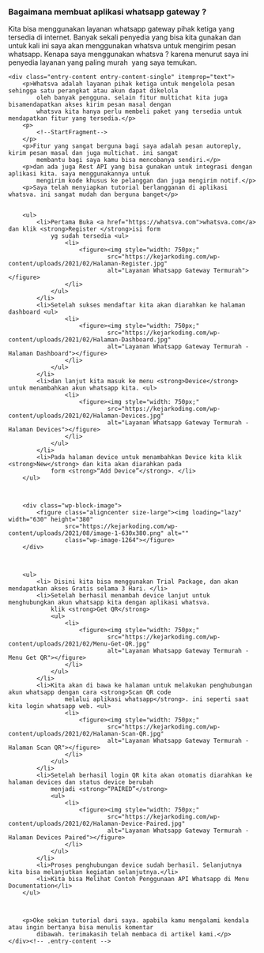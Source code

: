 <!-- wp:heading {"level":3} -->
<h3>Bagaimana membuat aplikasi whatsapp gateway ?</h3>
<!-- /wp:heading -->



<!-- wp:paragraph -->
<p>Kita bisa menggunakan layanan whatsapp gateway pihak ketiga yang tersedia di internet. Banyak sekali penyedia yang
    bisa kita gunakan dan untuk kali ini saya akan menggunakan whatsva untuk mengirim pesan whatsapp. Kenapa saya
    menggunakan whatsva ? karena menurut saya ini penyedia layanan yang paling murah&nbsp; yang saya temukan.</p>
<!-- /wp:paragraph -->

<div class="gmr-box-content gmr-single">



    <div class="entry-content entry-content-single" itemprop="text">
        <p>Whatsva adalah layanan pihak ketiga untuk mengelola pesan sehingga satu perangkat atau akun dapat dikelola
            oleh banyak pengguna. selain fitur multichat kita juga bisamendapatkan akses kirim pesan masal dengan
            whatsva kita hanya perlu membeli paket yang tersedia untuk mendapatkan fitur yang tersedia.</p>
        <p>
            <!--StartFragment-->
        </p>
        <p>Fitur yang sangat berguna bagi saya adalah pesan autoreply, kirim pesan masal dan juga multichat. ini sangat
            membantu bagi saya kamu bisa mencobanya sendiri.</p>
        <p>dan ada juga Rest API yang bisa gunakan untuk integrasi dengan aplikasi kita. saya menggunakannya untuk
            mengirim kode khusus ke pelanggan dan juga mengirim notif.</p>
        <p>Saya telah menyiapkan tutorial berlangganan di aplikasi whatsva. ini sangat mudah dan berguna banget</p>


        <ul>
            <li>Pertama Buka <a href="https://whatsva.com">whatsva.com</a> dan klik <strong>Register </strong>isi form
                yg sudah tersedia <ul>
                    <li>
                        <figure><img style="width: 750px;"
                                src="https://kejarkoding.com/wp-content/uploads/2021/02/Halaman-Register.jpg"
                                alt="Layanan Whatsapp Gateway Termurah"></figure>
                    </li>
                </ul>
            </li>
            <li>Setelah sukses mendaftar kita akan diarahkan ke halaman dashboard <ul>
                    <li>
                        <figure><img style="width: 750px;"
                                src="https://kejarkoding.com/wp-content/uploads/2021/02/Halaman-Dashboard.jpg"
                                alt="Layanan Whatsapp Gateway Termurah - Halaman Dashboard"></figure>
                    </li>
                </ul>
            </li>
            <li>dan lanjut kita masuk ke menu <strong>Device</strong> untuk menambahkan akun whatsapp kita. <ul>
                    <li>
                        <figure><img style="width: 750px;"
                                src="https://kejarkoding.com/wp-content/uploads/2021/02/Halaman-Devices.jpg"
                                alt="Layanan Whatsapp Gateway Termurah - Halaman Devices"></figure>
                    </li>
                </ul>
            </li>
            <li>Pada halaman device untuk menambahkan Device kita klik <strong>New</strong> dan kita akan diarahkan pada
                form <strong>“Add Device”</strong>. </li>
        </ul>



        <div class="wp-block-image">
            <figure class="aligncenter size-large"><img loading="lazy" width="630" height="380"
                    src="https://kejarkoding.com/wp-content/uploads/2021/08/image-1-630x380.png" alt=""
                    class="wp-image-1264"></figure>
        </div>



        <ul>
            <li> Disini kita bisa menggunakan Trial Package, dan akan mendapatkan akses Gratis selama 3 Hari. </li>
            <li>Setelah berhasil menambah device lanjut untuk menghubungkan akun whatsapp kita dengan aplikasi whatsva.
                klik <strong>Get QR</strong>
                <ul>
                    <li>
                        <figure><img style="width: 750px;"
                                src="https://kejarkoding.com/wp-content/uploads/2021/02/Menu-Get-QR.jpg"
                                alt="Layanan Whatsapp Gateway Termurah - Menu Get QR"></figure>
                    </li>
                </ul>
            </li>
            <li>Kita akan di bawa ke halaman untuk melakukan penghubungan akun whatsapp dengan cara <strong>Scan QR code
                    melalui aplikasi whatsapp</strong>. ini seperti saat kita login whatsapp web. <ul>
                    <li>
                        <figure><img style="width: 750px;"
                                src="https://kejarkoding.com/wp-content/uploads/2021/02/Halaman-Scan-QR.jpg"
                                alt="Layanan Whatsapp Gateway Termurah - Halaman Scan QR"></figure>
                    </li>
                </ul>
            </li>
            <li>Setelah berhasil login QR kita akan otomatis diarahkan ke halaman devices dan status device berubah
                menjadi <strong>“PAIRED”</strong>
                <ul>
                    <li>
                        <figure><img style="width: 750px;"
                                src="https://kejarkoding.com/wp-content/uploads/2021/02/Halaman-Device-Paired.jpg"
                                alt="Layanan Whatsapp Gateway Termurah - Halaman Devices Paired"></figure>
                    </li>
                </ul>
            </li>
            <li>Proses penghubungan device sudah berhasil. Selanjutnya kita bisa melanjutkan kegiatan selanjutnya.</li>
            <li>Kita bisa Melihat Contoh Penggunaan API Whatsapp di Menu Documentation</li>
        </ul>



        <p>Oke sekian tutorial dari saya. apabila kamu mengalami kendala atau ingin bertanya bisa menulis komentar
            dibawah. terimakasih telah membaca di artikel kami.</p>
    </div><!-- .entry-content -->

  

</div>